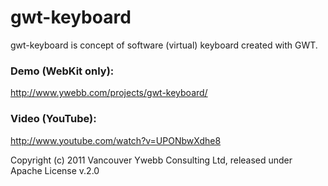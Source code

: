 gwt-keyboard
====

gwt-keyboard is concept of software (virtual) keyboard created with GWT.

### Demo (WebKit only):
http://www.ywebb.com/projects/gwt-keyboard/

### Video (YouTube):
http://www.youtube.com/watch?v=UPONbwXdhe8

Copyright (c) 2011 Vancouver Ywebb Consulting Ltd, released under Apache License v.2.0
 